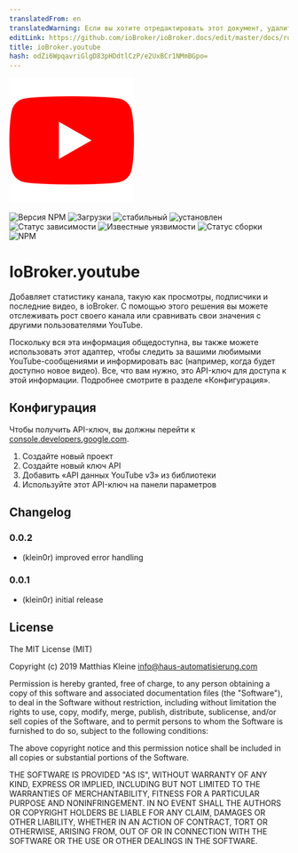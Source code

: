 ```yaml
---
translatedFrom: en
translatedWarning: Если вы хотите отредактировать этот документ, удалите поле «translationFrom», в противном случае этот документ будет снова автоматически переведен
editLink: https://github.com/ioBroker/ioBroker.docs/edit/master/docs/ru/adapterref/iobroker.youtube/README.md
title: ioBroker.youtube
hash: odZi6WpqavriGlgD83pHDdtlCzP/e2UxBCr1NMmBGpo=
---
```

![логотип](../../../en/adapterref/iobroker.youtube/admin/youtube.png)

![Версия NPM](http://img.shields.io/npm/v/iobroker.youtube.svg)
![Загрузки](https://img.shields.io/npm/dm/iobroker.youtube.svg)
![стабильный](http://iobroker.live/badges/youtube-stable.svg)
![установлен](http://iobroker.live/badges/youtube-installed.svg)
![Статус зависимости](https://img.shields.io/david/klein0r/iobroker.youtube.svg)
![Известные уязвимости](https://snyk.io/test/github/klein0r/ioBroker.youtube/badge.svg)
![Статус сборки](http://img.shields.io/travis/klein0r/ioBroker.youtube.svg)
![NPM](https://nodei.co/npm/iobroker.youtube.png?downloads=true)

# IoBroker.youtube
Добавляет статистику канала, такую как просмотры, подписчики и последние видео, в ioBroker. С помощью этого решения вы можете отслеживать рост своего канала или сравнивать свои значения с другими пользователями YouTube.

Поскольку вся эта информация общедоступна, вы также можете использовать этот адаптер, чтобы следить за вашими любимыми YouTube-сообщениями и информировать вас (например, когда будет доступно новое видео). Все, что вам нужно, это API-ключ для доступа к этой информации. Подробнее смотрите в разделе «Конфигурация».

## Конфигурация
Чтобы получить API-ключ, вы должны перейти к [console.developers.google.com](https://console.developers.google.com/apis/dashboard).

1. Создайте новый проект
2. Создайте новый ключ API
3. Добавить «API данных YouTube v3» из библиотеки
4. Используйте этот API-ключ на панели параметров

## Changelog

### 0.0.2

* (klein0r) improved error handling

### 0.0.1

* (klein0r) initial release

## License

The MIT License (MIT)

Copyright (c) 2019 Matthias Kleine <info@haus-automatisierung.com>

Permission is hereby granted, free of charge, to any person obtaining a copy
of this software and associated documentation files (the "Software"), to deal
in the Software without restriction, including without limitation the rights
to use, copy, modify, merge, publish, distribute, sublicense, and/or sell
copies of the Software, and to permit persons to whom the Software is
furnished to do so, subject to the following conditions:

The above copyright notice and this permission notice shall be included in
all copies or substantial portions of the Software.

THE SOFTWARE IS PROVIDED "AS IS", WITHOUT WARRANTY OF ANY KIND, EXPRESS OR
IMPLIED, INCLUDING BUT NOT LIMITED TO THE WARRANTIES OF MERCHANTABILITY,
FITNESS FOR A PARTICULAR PURPOSE AND NONINFRINGEMENT. IN NO EVENT SHALL THE
AUTHORS OR COPYRIGHT HOLDERS BE LIABLE FOR ANY CLAIM, DAMAGES OR OTHER
LIABILITY, WHETHER IN AN ACTION OF CONTRACT, TORT OR OTHERWISE, ARISING FROM,
OUT OF OR IN CONNECTION WITH THE SOFTWARE OR THE USE OR OTHER DEALINGS IN
THE SOFTWARE.